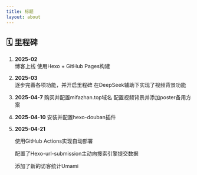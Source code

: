 ```yaml
---
title: 标题
layout: about
---
```


## 🗓️ 里程碑

1. **2025-02**  
   博客上线 使用Hexo + GitHub Pages构建

2. **2025-03**  
   逐步完善各项功能，并开启里程碑
   在DeepSeek辅助下实现了视频背景功能

3. **2025-04-7**
   购买并配置mifazhan.top域名
   配置视频背景并添加poster备用方案

4. **2025-04-10**
   安装并配置hexo-douban插件

5. **2025-04-21**

   使用GitHub Actions实现自动部署

   配置了Hexo-url-submission主动向搜索引擎提交数据
   
   添加了新的访客统计Umami
